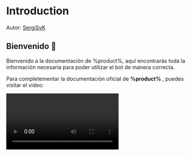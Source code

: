 # Introduction

Autor: [SergiSvK](https://github.com/SergiSvK/)


## Bienvenido 🎉
Bienvenido a la documentación de %product%, aquí encontrarás toda la información necesaria para poder utilizar el bot de 
manera correcta.


<note>
    <p>
        Para completementar la documentación oficial de <strong>%product% </strong>, puedes visitar el video:
    </p>
</note>

<video src="https://www.youtube.com/watch?v=_JfdvJ4hD84"/>


## ¿Qué es %product% ? 📖
> <strong>%product% </strong> es un bot de discord que te ayuda administrar tu servidor de discord de manera fácil y rápida, con una interfaz
amigable y fácil de usar. Todas las acciones que realices en el bot se verán reflejadas en tu servidor de discord.

### ¿Puedo usar %product%  en mi servidor?

Por supuesto, %product% es bajo licencia, por lo que puedes usarlo en tu servidor de discord sin ningún problema. 
Las formas de usarlo son las siguientes:


<procedure title=" 🔷 Selecciona tu plan" id="selecciona-tu-plan">
  <p>
      Selecciona el plan que más se adapte a tus necesidades.
  </p>
  <tabs>
      <tab title="Free">
          <p>
              Puedes disfrutar de hasta <strong>5 horas</strong> de servicio ininterrumpido. 
              Este plan es perfecto para aquellos que estan probando las funcionalidades del bot.
          </p>
          <note>
                <p>
                    Este plan no incluye soporte técnico. 
                    Puedes usar el comando <code>/help</code> para obtener ayuda.
                </p>
          </note>
      </tab>
      <tab title="Premium">
          <list style="decimal" start="1">
              <li> Soporte 24/7
              <list style="alpha-lower">
                  <li> Canal exclusivo de sujerencias</li>
                  <li> Canal exclusivo de reportes</li>
              </list>
              </li>
              <li> Ayuda en la configuración del bot</li>
              <li> Acceso a funciones exclusivas</li>
          </list>
      </tab>
      <tab title="Partner">
            <note>
                <p>
                    Solo bajo invitación
                </p>
            </note>
      </tab>
  </tabs>

</procedure>

### ¿Por qué se ha adoptado este modelo de negocio?

> <strong> %product% </strong> es un proyecto que se ha desarrollado con mucho esfuerzo y dedicación, 
> por lo que se ha decidido adoptar este modelo de negocio para poder mantener el proyecto y seguir mejorando el bot.
> Principalmente, el dinero va destinado a poder mantener el servidor donde se aloja el bot, y a 
> poder seguir desarrollando nuevas funcionalidades para el bot. 
> El proyecto se ha constuido con mucho cariño, y se espera que los usuarios que lo usen, lo disfruten. ❤️

#TODO: Añadir más información sobre el bot
  
 
## ¿Añadir %product% a mi servidor?

<procedure title="Paso a Paso" id="inject-a-procedure">
    <step>
        <p>Entra al servidor oficial de <a href="%product.invite%">%product%</a> :</p>
    </step>
    <step>
        <p>Selecciona el canal donde quieres que se encuentre el bot:</p>
        <p>Usa el comando <code>/invite</code> o <code>/help</code></p>
        <img src="invite_command.png" alt="completion suggestions for procedure" border-effect="line"/>
    </step>
    <step>
        <p>Pulsa el botón<shortcut>Invite</shortcut></p>
        <p> Hay dos opciones:</p>
        <list style="decimal" start="1">
            <li>Se te abrirá una ventana en el navegador, donde podrás seleccionar el servidor donde quieres invitar al bot</li>
            <li>En la propia ventana de discord, podrás seleccionar el servidor donde quieres invitar al bot</li>
        </list>
        <img src="select_server.png" alt="completion suggestions for procedure" border-effect="line"/>
    </step>
</procedure>



## Feedback and support
Por favor, notifique cualquier problema, mejora de usabilidad o solicitud de funciones a nuestro discord.

También puede enviar un correo electrónico a [contacto@sergisvk.com](mailto:contacto@sergisvk.com).
